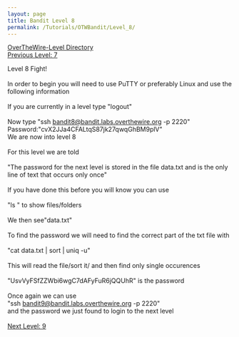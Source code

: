 ```yaml
---
layout: page
title: Bandit Level 8
permalink: /Tutorials/OTWBandit/Level_8/
---
```

[OverTheWire-Level Directory](https://zacvr.github.io/Tutorials/OTWBandit/)
<br/>
[Previous Level: 7](https://zacvr.github.io//Tutorials/OTWBandit/Level_7)
<br/>

Level 8 Fight!
<br/><br/>
In order to begin you will need to use PuTTY or preferably Linux and use the following information
<br/><br/>
If you are currently in a level type "logout"
<br/><br/>
Now type "ssh bandit8@bandit.labs.overthewire.org -p 2220"
<br/>
Password:"cvX2JJa4CFALtqS87jk27qwqGhBM9plV"
<br/>
We are now into level 8
<br/><br/>
For this level we are told
<br/><br/>
"The password for the next level is stored in the file data.txt and is the only line of text that occurs only once"
<br/><br/>
If you have done this before you will know you can use
<br/><br/>
"ls " to show files/folders
<br/><br/>
We then see"data.txt"
<br/><br/>
To find the password we will need to find the correct part of the txt file with
<br/><br/>
"cat data.txt | sort | uniq -u"
<br/><br/>
This will read the file/sort it/ and then find only single occurences
<br/><br/>
"UsvVyFSfZZWbi6wgC7dAFyFuR6jQQUhR" is the password
<br/><br/>
Once again we can use
<br/>
"ssh bandit9@bandit.labs.overthewire.org -p 2220"
<br/>
and the password we just found to login to the next level
<br/><br/>
[Next Level: 9](https://zacvr.github.io//Tutorials/OTWBandit/Level_9)

